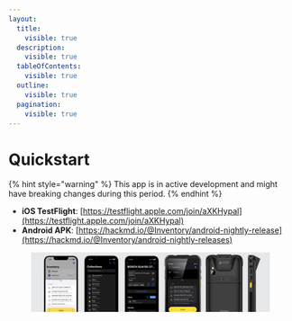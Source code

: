 ```yaml
---
layout:
  title:
    visible: true
  description:
    visible: true
  tableOfContents:
    visible: true
  outline:
    visible: true
  pagination:
    visible: true
---
```


# Quickstart

{% hint style="warning" %}
This app is in active development and might have breaking changes during this period.
{% endhint %}

* **iOS TestFlight**: [https://testflight.apple.com/join/aXKHypal](https://testflight.apple.com/join/aXKHypal)
* **Android APK**: [https://hackmd.io/@Inventory/android-nightly-release](https://hackmd.io/@Inventory/android-nightly-releases)

<figure><img src=".gitbook/assets/Google Form Banner 89289.png" alt=""><figcaption></figcaption></figure>
